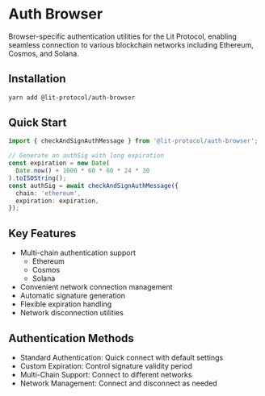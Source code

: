 # Auth Browser

Browser-specific authentication utilities for the Lit Protocol, enabling seamless connection to various blockchain networks including Ethereum, Cosmos, and Solana.

## Installation

```bash
yarn add @lit-protocol/auth-browser
```

## Quick Start

```typescript
import { checkAndSignAuthMessage } from '@lit-protocol/auth-browser';

// Generate an authSig with long expiration
const expiration = new Date(
  Date.now() + 1000 * 60 * 60 * 24 * 30
).toISOString();
const authSig = await checkAndSignAuthMessage({
  chain: 'ethereum',
  expiration: expiration,
});
```

## Key Features

- Multi-chain authentication support
  - Ethereum
  - Cosmos
  - Solana
- Convenient network connection management
- Automatic signature generation
- Flexible expiration handling
- Network disconnection utilities

## Authentication Methods

- Standard Authentication: Quick connect with default settings
- Custom Expiration: Control signature validity period
- Multi-Chain Support: Connect to different networks
- Network Management: Connect and disconnect as needed
